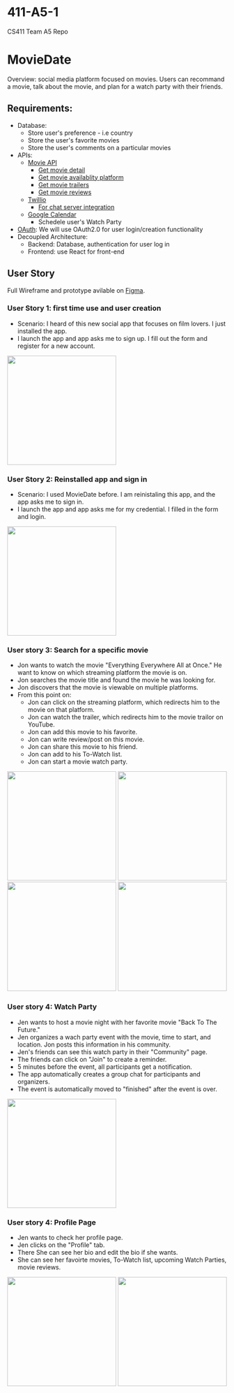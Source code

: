 # 411-A5-1
CS411 Team A5 Repo

# MovieDate
Overview: social media platform focused on movies. Users can recommand a movie, talk about the movie, and plan for a watch party with their friends.

## Requirements:
- Database:
    - Store user's preference - i.e country
    - Store the user's favorite movies
    - Store the user's comments on a particular movies
- APIs:
    - [Movie API](https://developers.themoviedb.org/3/getting-started/introduction)
        - [Get movie detail](https://developers.themoviedb.org/3/movies/get-movie-details)
        - [Get movie availablity platform](https://developers.themoviedb.org/3/movies/get-movie-watch-providers)
        - [Get movie trailers](https://developers.themoviedb.org/3/movies/get-movie-videos)
        - [Get movie reviews](https://developers.themoviedb.org/3/reviews/get-review-details)
    - [Twillio](twillio.com)
        - [For chat server integration](https://www.twilio.com/blog/best-chat-api-messaging-sdk-platforms)
    - [Google Calendar](https://www.google.com/search?client=safari&rls=en&q=google+calendar+api&ie=UTF-8&oe=UTF-8)
        - Schedele user's Watch Party
- [OAuth](https://oauth.net/2/): We will use OAuth2.0 for user login/creation functionality
- Decoupled Architecture: 
    - Backend: Database, authentication for user log in
    - Frontend: use React for front-end


## User Story

Full Wireframe and prototype avilable on [Figma](https://www.figma.com/file/64uXWBA6ZJdBAPoJkRL7GO/Movie-Project?node-id=57-972&t=lbNufd8slbJqqiC5-0).

### User Story 1: first time use and user creation
* Scenario: I heard of this new social app that focuses on film lovers. I just installed the app.
* I launch the app and app asks me to sign up. I fill out the form and register for a new account.

<img src="https://i.imgur.com/m3BXlTe.png" width=250><br>

### User Story 2: Reinstalled app and sign in
* Scenario: I used MovieDate before. I am reinistaling this app, and the app asks me to sign in.
* I launch the app and app asks me for my credential. I filled in the form and login.

<img src="https://i.imgur.com/F6NDRV5.png" width=250><br>


### User story 3: Search for a specific movie
* Jon wants to watch the movie "Everything Everywhere All at Once." He want to know on which streaming platform the movie is on.
* Jon searches the movie title and found the movie he was looking for.
* Jon discovers that the movie is viewable on multiple platforms.
* From this point on:
    * Jon can click on the streaming platform, which redirects him to the movie on that platform.
    * Jon can watch the trailer, which redirects him to the movie trailor on YouTube.
    * Jon can add this movie to his favorite.
    * Jon can write review/post on this movie.
    * Jon can share this movie to his friend.
    * Jon can add to his To-Watch list.
    * Jon can start a movie watch party.
    
<img src="https://i.imgur.com/9TMScZf.png" width=250>
<img src="https://i.imgur.com/bJV9rTu.png" width=250>
<img src="https://i.imgur.com/u5j0jTo.png" width=250>
<img src="https://i.imgur.com/9HaRq0n.png" width=250> <br>


### User story 4: Watch Party
* Jen wants to host a movie night with her favorite movie "Back To The Future."
* Jen organizes a wach party event with the movie, time to start, and location. Jon posts this information in his community.
* Jen's friends can see this watch party in their "Community" page.
* The friends can click on "Join" to create a reminder.
* 5 minutes before the event, all participants get a notification.
* The app automatically creates a group chat for participants and organizers.
* The event is automatically moved to "finished" after the event is over.

<img src="https://i.imgur.com/Yr8j216.png" width=250> <br>


### User story 4: Profile Page
* Jen wants to check her profile page.
* Jen clicks on the "Profile" tab.
* There She can see her bio and edit the bio if she wants.
* She can see her favoirte movies, To-Watch list, upcoming Watch Parties, movie reviews.

<img src="https://i.imgur.com/EXmnWNU.png" width=250>
<img src="https://i.imgur.com/imw3qEZ.png" width=250><br>